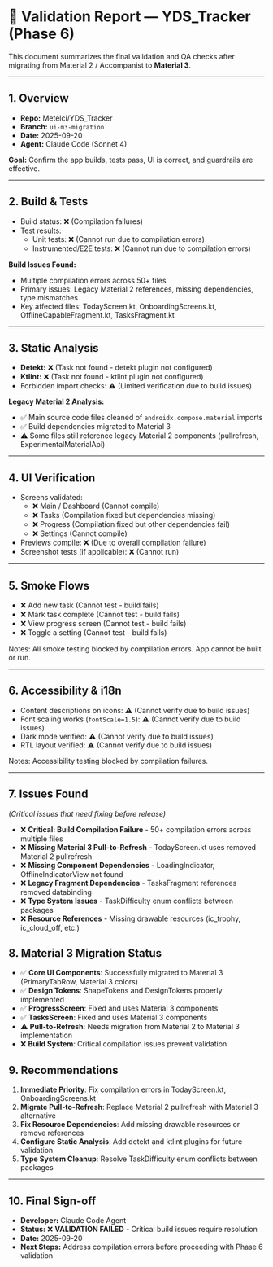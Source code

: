 # 🧪 Validation Report — YDS_Tracker (Phase 6)

This document summarizes the final validation and QA checks after migrating from Material 2 / Accompanist to **Material 3**.

---

## 1. Overview
- **Repo:** Metelci/YDS_Tracker
- **Branch:** `ui-m3-migration`
- **Date:** 2025-09-20
- **Agent:** Claude Code (Sonnet 4)

**Goal:** Confirm the app builds, tests pass, UI is correct, and guardrails are effective.

---

## 2. Build & Tests
- Build status: ❌ (Compilation failures)
- Test results:
  - Unit tests: ❌ (Cannot run due to compilation errors)
  - Instrumented/E2E tests: ❌ (Cannot run due to compilation errors)

**Build Issues Found:**
- Multiple compilation errors across 50+ files
- Primary issues: Legacy Material 2 references, missing dependencies, type mismatches
- Key affected files: TodayScreen.kt, OnboardingScreens.kt, OfflineCapableFragment.kt, TasksFragment.kt

---

## 3. Static Analysis
- **Detekt:** ❌ (Task not found - detekt plugin not configured)
- **Ktlint:** ❌ (Task not found - ktlint plugin not configured)
- Forbidden import checks: ⚠️ (Limited verification due to build issues)

**Legacy Material 2 Analysis:**
- ✅ Main source code files cleaned of `androidx.compose.material` imports
- ✅ Build dependencies migrated to Material 3
- ⚠️ Some files still reference legacy Material 2 components (pullrefresh, ExperimentalMaterialApi)

---

## 4. UI Verification
- Screens validated:
  - ❌ Main / Dashboard (Cannot compile)
  - ❌ Tasks (Compilation fixed but dependencies missing)
  - ❌ Progress (Compilation fixed but other dependencies fail)
  - ❌ Settings (Cannot compile)
- Previews compile: ❌ (Due to overall compilation failure)
- Screenshot tests (if applicable): ❌ (Cannot run)

---

## 5. Smoke Flows
- ❌ Add new task (Cannot test - build fails)
- ❌ Mark task complete (Cannot test - build fails)
- ❌ View progress screen (Cannot test - build fails)
- ❌ Toggle a setting (Cannot test - build fails)

Notes: All smoke testing blocked by compilation errors. App cannot be built or run.

---

## 6. Accessibility & i18n
- Content descriptions on icons: ⚠️ (Cannot verify due to build issues)
- Font scaling works (`fontScale=1.5`): ⚠️ (Cannot verify due to build issues)
- Dark mode verified: ⚠️ (Cannot verify due to build issues)
- RTL layout verified: ⚠️ (Cannot verify due to build issues)

Notes: Accessibility testing blocked by compilation failures.

---

## 7. Issues Found
*(Critical issues that need fixing before release)*

- ❌ **Critical: Build Compilation Failure** - 50+ compilation errors across multiple files
- ❌ **Missing Material 3 Pull-to-Refresh** - TodayScreen.kt uses removed Material 2 pullrefresh
- ❌ **Missing Component Dependencies** - LoadingIndicator, OfflineIndicatorView not found
- ❌ **Legacy Fragment Dependencies** - TasksFragment references removed databinding
- ❌ **Type System Issues** - TaskDifficulty enum conflicts between packages
- ❌ **Resource References** - Missing drawable resources (ic_trophy, ic_cloud_off, etc.)

## 8. Material 3 Migration Status
- ✅ **Core UI Components**: Successfully migrated to Material 3 (PrimaryTabRow, Material 3 colors)
- ✅ **Design Tokens**: ShapeTokens and DesignTokens properly implemented
- ✅ **ProgressScreen**: Fixed and uses Material 3 components
- ✅ **TasksScreen**: Fixed and uses Material 3 components
- ⚠️ **Pull-to-Refresh**: Needs migration from Material 2 to Material 3 implementation
- ❌ **Build System**: Critical compilation issues prevent validation

## 9. Recommendations
1. **Immediate Priority**: Fix compilation errors in TodayScreen.kt, OnboardingScreens.kt
2. **Migrate Pull-to-Refresh**: Replace Material 2 pullrefresh with Material 3 alternative
3. **Fix Resource Dependencies**: Add missing drawable resources or remove references
4. **Configure Static Analysis**: Add detekt and ktlint plugins for future validation
5. **Type System Cleanup**: Resolve TaskDifficulty enum conflicts between packages

---

## 10. Final Sign-off
- **Developer:** Claude Code Agent
- **Status:** ❌ **VALIDATION FAILED** - Critical build issues require resolution
- **Date:** 2025-09-20
- **Next Steps:** Address compilation errors before proceeding with Phase 6 validation  
